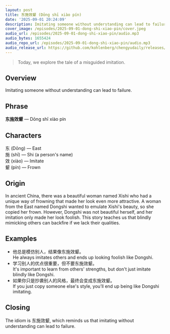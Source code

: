 ```yaml
---
layout: post
title: 东施效颦 (Dōng shī xiào pín)
date: '2025-09-01 20:24:09'
description: Imitating someone without understanding can lead to failure.
cover_image: /episodes/2025-09-01-dong-shi-xiao-pin/cover.jpeg
audio_url: /episodes/2025-09-01-dong-shi-xiao-pin/audio.mp3
audio_bytes: 1655424
audio_repo_url: /episodes/2025-09-01-dong-shi-xiao-pin/audio.mp3
audio_release_url: https://github.com/kohlenberg/chengyudaily/releases/download/v20250901-dong-shi-xiao-pin/2025-09-01-dong-shi-xiao-pin.mp3
---
```


> Today, we explore the tale of a misguided imitation.

## Overview
Imitating someone without understanding can lead to failure.

## Phrase
**东施效颦** — Dōng shī xiào pín
## Characters


东 (Dōng) — East  
施 (shī) — Shi (a person's name)  
效 (xiào) — Imitate  
颦 (pín) — Frown


## Origin
In ancient China, there was a beautiful woman named Xishi who had a unique way of frowning that made her look even more attractive. A woman from the East named Dongshi wanted to emulate Xishi's beauty, so she copied her frown. However, Dongshi was not beautiful herself, and her imitation only made her look foolish. This story teaches us that blindly mimicking others can backfire if we lack their qualities.

## Examples
- 他总是模仿别人，结果像东施效颦。<br>He always imitates others and ends up looking foolish like Dongshi.
- 学习别人的优点很重要，但不要东施效颦。<br>It's important to learn from others' strengths, but don't just imitate blindly like Dongshi.
- 如果你只是抄袭别人的风格，最终会变成东施效颦。<br>If you just copy someone else's style, you’ll end up being like Dongshi imitating.

## Closing
The idiom is 东施效颦, which reminds us that imitating without understanding can lead to failure.
